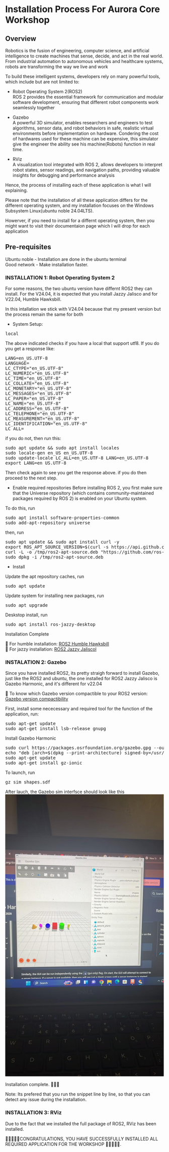 # Installation Process For Aurora Core Workshop

## Overview
Robotics is the fusion of engineering, computer science, and artificial intelligence to create machines that sense, decide, and act in the real world. From industrial automation to autonomous vehicles and healthcare systems, robots are transforming the way we live and work

To build these intelligent systems, developers rely on many powerful tools, which include but are not limited to:

* Robot Operating System 2(ROS2)\
ROS 2 provides the essential framework for communication and modular software development, ensuring that different robot components work seamlessly together

* Gazebo\
A powerful 3D simulator, enables researchers and engineers to test algorithms, sensor data, and robot behaviors in safe, realistic virtual environments before implementation on hardware. Condering the cost of hardwares used for these machine can be expensive, this simulator give the engineer the ability see his machine(Robots) function in real time.

* RViz\
A visualization tool integrated with ROS 2, allows developers to interpret robot states, sensor readings, and navigation paths, providing valuable insights for debugging and performance analysis

Hence, the process of installing each of these application is what I will explaining. 

Please note that the installation of all these application differs for the different operating system, and my installation focuses on the Windows Subsystem Linux(ubuntu noble 24.04LTS). 

Howerver, if you need to install for a differnt operating system, then you might want to visit their documentaion page which I will drop for each application

## Pre-requisites
Ubuntu noble - Installation are done in the ubuntu terminal\
Good network - Make installation faster.

### INSTALLATION 1: Robot Operating System 2

For some reasons, the two ubuntu version have differnt ROS2 they can install. For the V24.04, it is expected that you install Jazzy Jalisco and for V22.04, Humble Hawksbill.

In this intallation we stick with V24.04 because that my present version but the process remain the same for both

* System Setup:

<pre>local</pre>

The above indicated checks if you have a local that support utf8. If you do you get a response like:

<pre>LANG=en_US.UTF-8
LANGUAGE=
LC_CTYPE="en_US.UTF-8"
LC_NUMERIC="en_US.UTF-8"
LC_TIME="en_US.UTF-8"
LC_COLLATE="en_US.UTF-8"
LC_MONETARY="en_US.UTF-8"
LC_MESSAGES="en_US.UTF-8"
LC_PAPER="en_US.UTF-8"
LC_NAME="en_US.UTF-8"
LC_ADDRESS="en_US.UTF-8"
LC_TELEPHONE="en_US.UTF-8"
LC_MEASUREMENT="en_US.UTF-8"
LC_IDENTIFICATION="en_US.UTF-8"
LC_ALL=</pre>

if you do not, then run this: 

<pre>sudo apt update && sudo apt install locales
sudo locale-gen en_US en_US.UTF-8
sudo update-locale LC_ALL=en_US.UTF-8 LANG=en_US.UTF-8
export LANG=en_US.UTF-8</pre>

Then check again to see you get the response above. if you do then proceed to the next step.

* Enable required repositories
Before installing ROS 2, you first make sure that the Universe repository (which contains community-maintained packages required by ROS 2) is enabled on your Ubuntu system.

To do this, run

<pre>sudo apt install software-properties-common
sudo add-apt-repository universe</pre>

then, run

<pre>sudo apt update && sudo apt install curl -y
export ROS_APT_SOURCE_VERSION=$(curl -s https://api.github.com/repos/ros-infrastructure/ros-apt-source/releases/latest | grep -F "tag_name" | awk -F\" '{print $4}')
curl -L -o /tmp/ros2-apt-source.deb "https://github.com/ros-infrastructure/ros-apt-source/releases/download/${ROS_APT_SOURCE_VERSION}/ros2-apt-source_${ROS_APT_SOURCE_VERSION}.$(. /etc/os-release && echo $VERSION_CODENAME)_all.deb" # If using Ubuntu derivates use $UBUNTU_CODENAME
sudo dpkg -i /tmp/ros2-apt-source.deb</pre>


* Install

Update the apt repository caches, run
<pre>sudo apt update</pre>

Update system for installing new packages, run
<pre>sudo apt upgrade</pre>

Deskstop install, run
<pre>sudo apt install ros-jazzy-desktop</pre>

Installation Complete

🔗 For humble installation: [ROS2 Humble Hawksbill](https://docs.ros.org/en/humble/Installation.html)\
🔗 For jazzy installation: [ROS2 Jazzy Jaliscol](https://docs.ros.org/en/jazzy/Installation.html)

### INSTALATION 2: Gazebo
Since you have installed ROS2, its pretty straigh forward to install Gazebo, just like the ROS2 and ubuntu, the one installed for ROS2 Jazzy Jalisco is Gazebo Harmonic, and it's different for v22.04

🔗 To know which Gazebo version compactible to your ROS2 version: [Gazebo version compactibility](https://gazebosim.org/docs/latest/ros_installation)

First, install some nececessary and required tool for the function of the application, run:
<pre>sudo apt-get update
sudo apt-get install lsb-release gnupg</pre>

Install Gazebo Harmonic
<pre>sudo curl https://packages.osrfoundation.org/gazebo.gpg --output /usr/share/keyrings/pkgs-osrf-archive-keyring.gpg
echo "deb [arch=$(dpkg --print-architecture) signed-by=/usr/share/keyrings/pkgs-osrf-archive-keyring.gpg] https://packages.osrfoundation.org/gazebo/ubuntu-stable $(lsb_release -cs) main" | sudo tee /etc/apt/sources.list.d/gazebo-stable.list > /dev/null
sudo apt-get update
sudo apt-get install gz-ionic</pre>

To launch, run
<pre>gz sim shapes.sdf</pre>

After lauch, the Gazebo sim interfsce should look like this
![Gazebo Sim Interface](https://github.com/Chukwuebuka1310/Workshop-Application-Installation/blob/6f69e0c997ae4e4d1860aef77865a4b9ba38d6b2/Gazebo%20sim%20interface.jpeg)

Installation complete. 🎉🎉🎉

Note: Its prefered that you run the snippet line by line, so that you can detect any issue during the installation.

### INSTALLATION 3: RViz
Due to the fact that we installed the full package of ROS2, RViz has been installed.


🎉🎉🎉🎉🎉CONGRATULATIONS, YOU HAVE SUCCESSFULLY INSTALLED ALL REQUIRED APPLICATION FOR THE WORKSHOP 🎉🎉🎉🎉🎉.
